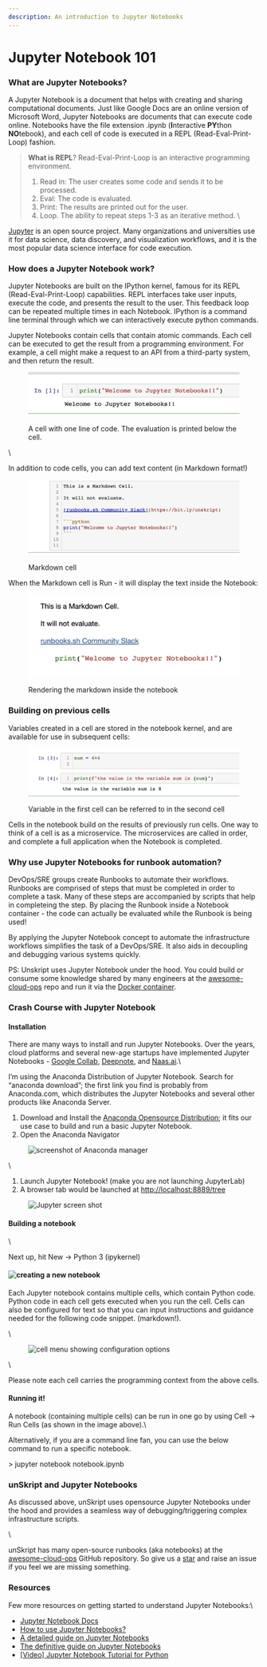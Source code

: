 ```yaml
---
description: An introduction to Jupyter Notebooks
---
```


# Jupyter Notebook 101

### What are Jupyter Notebooks?

A Jupyter Notebook is a document that helps with creating and sharing computational documents. Just like Google Docs are an online version of Microsoft Word, Jupyter Notebooks are documents that can execute code online.  Notebooks have the file extension .ipynb (**I**nteractive **PY**thon **NO**tebook), and each cell of code is executed in a REPL (Read-Eval-Print-Loop) fashion.&#x20;

> **What is REPL**? Read-Eval-Print-Loop is an interactive programming environment.&#x20;
>
> 1. Read in: The user creates some code and sends it to be processed.
> 2. Eval: The code is evaluated.
> 3. Print: The results are printed out for the user.
> 4. Loop.  The ability to repeat steps 1-3 as an iterative method. \
>

[Jupyter](https://jupyter.org/) is an open source project. Many organizations and universities use it for data science, data discovery, and visualization workflows, and it is the most popular data science interface for code execution.&#x20;

### How does a Jupyter Notebook work?

Jupyter Notebooks are built on the IPython kernel, famous for its REPL (Read-Eval-Print-Loop) capabilities. REPL interfaces take user inputs, execute the code, and presents the result to the user. This feedback loop can be repeated multiple times in each Notebook. IPython is a command line terminal through which we can interactively execute python commands.&#x20;



Jupyter Notebooks contain cells that contain atomic commands. Each cell can be executed to get the result from a programming environment. For example, a cell might make a request to an API from a third-party system, and then return the result.&#x20;



<figure><img src="../.gitbook/assets/Screenshot 2023-05-18 at 10.16.10.jpg" alt="screenshot of a Jupyter task"><figcaption><p>A cell with one line of code. The evaluation is printed below the cell.</p></figcaption></figure>

\


In addition to code cells, you can add text content (in Markdown format!)

<figure><img src="../.gitbook/assets/Screenshot 2023-05-18 at 10.22.18.jpg" alt="Notebook markdown cell"><figcaption><p>Markdown cell</p></figcaption></figure>

When the Markdown cell is Run - it will display the text inside the Notebook:

<figure><img src="../.gitbook/assets/Screenshot 2023-05-18 at 10.22.25.jpg" alt="rendering the markdown inside the notebook"><figcaption><p>Rendering the markdown inside the notebook</p></figcaption></figure>

### Building on previous cells

Variables created in a cell are stored in the notebook kernel, and are available for use in subsequent cells:

<figure><img src="../.gitbook/assets/Screenshot 2023-05-18 at 10.28.20.jpg" alt="Variable in the first cell can be referred to in the second cell"><figcaption><p>Variable in the first cell can be referred to in the second cell</p></figcaption></figure>

Cells in the notebook build on the results of previously run cells.  One way to think of a cell is as a microservice.  The microservices are called in order, and complete a full application when the Notebook is completed.

### Why use Jupyter Notebooks for runbook automation?



DevOps/SRE groups create Runbooks to automate their workflows. Runbooks are comprised of steps that must be completed in order to complete a task.  Many of these steps are accompanied by scripts that help in completeing the step.  By placing the Runbook inside a Notebook container - the code can actually be evaluated while the Runbook is being used!



By applying the Jupyter Notebook concept to automate the infrastructure workflows simplifies the task of a DevOps/SRE. It also aids in decoupling and debugging various systems quickly.&#x20;



PS: Unskript uses Jupyter Notebook under the hood. You could build or consume some knowledge shared by many engineers at the [awesome-cloud-ops](https://github.com/unskript/Awesome-CloudOps-Automation) repo and run it via the [Docker container](https://hub.docker.com/unskript).&#x20;

### Crash Course with Jupyter Notebook

#### Installation

There are many ways to install and run Jupyter Notebooks. Over the years, cloud platforms and several new-age startups have implemented Jupyter Notebooks - [Google Collab](https://colab.research.google.com/), [Deepnote](https://deepnote.com/), and [Naas.ai](https://www.naas.ai/).\


I’m using the Anaconda Distribution of Jupyter Notebook. Search for “anaconda download”; the first link you find is probably from Anaconda.com, which distributes the Jupyter Notebooks and several other products like Anaconda Server.&#x20;

1. Download and Install the [Anaconda Opensource Distribution](https://www.anaconda.com/products/distribution); it fits our use case to build and run a basic Jupyter Notebook.
2. Open the Anaconda Navigator

<figure><img src="https://lh4.googleusercontent.com/nVRzwswxRYE8TH9HvQBaB1HdX3QsDfkiu2DZ8oCOt3aNyEz3KYaVfqulMEIVVCZ7-rwSiLWRCaIB63PKaZkJV0Fps-Ueru9m2UGXXcnJRYEq1GICUyZ0jGYO1OlDdTrAgla5CgQuGovcAmlcluRwqcYAVGcoEi6K4Sdnkt_zRiR6bsve13v65erfY5pqhQ" alt="screenshot of Anaconda manager"><figcaption></figcaption></figure>

\


1. Launch Jupyter Notebook! (make you are not launching JupyterLab)
2. A browser tab would be launched at [http://localhost:8889/tree](http://localhost:8889/tree)

<figure><img src="https://lh6.googleusercontent.com/Fw-sdJmJJRLMzp1xtRfhtw4APR_5s7yVmA1DiBqp0YVTGxBIbaSDXYZiFrlpCq1KwVcWo3Prfa7al0k0YTEZ98wHJNtof3E81YHFDrIyOJvposEDk_5iNW7AWWnK7kBVuHP325UcSvV0TutUlokduvLT0UDXxi0DMlg8yAwrUEJBbe1hWs2tFXOWGrJEog" alt="Jupyter screen shot"><figcaption></figcaption></figure>

&#x20;

#### Building a notebook

\


Next up, hit New -> Python 3 (ipykernel)&#x20;

#### ![creating a new notebook](https://lh4.googleusercontent.com/wijailL-HndyR2STYWJ2mPOQaHzhQFz2t0JFHZL6wXPX1EjwJ6fECLkYlrfIg-T-3hm7Cg103tCKUQfODuuuvg8iQVeSN\_uhJqlFS101PqkE7iHQwo\_G4TWD3bSInXb07jui\_cUY0upcsGh-B8lllFA9JBiGNqaJS8KnYX05IVq\_\_BPW7W89fio-SW0ZKw)

Each Jupyter notebook contains multiple cells, which contain Python code. Python code in each cell gets executed when you run the cell. Cells can also be configured for text so that you can input instructions and guidance needed for the following code snippet. (markdown!).

\


<figure><img src="https://lh3.googleusercontent.com/Juz4LOeEIOP-noFA7qwa82e0ffIw02s-PSxC2XH-2kWZin8MwOJ7sxnXCJ3jWWpJDRxyQFfbEkLlah6gySbNca5VsK-V8ZiwYQ95IYuKX0KPjkiZH-3jNXwgIHmNf9WzKweHcfeAjtkeBp20rbmLzXXG7o7Wpxj1oB2FfqFUyfut5IwcuuB64ZLxVgJXdw" alt="cell menu showing configuration options"><figcaption></figcaption></figure>

\


Please note each cell carries the programming context from the above cells.

#### Running it!&#x20;



A notebook (containing multiple cells) can be run in one go by using Cell -> Run Cells (as shown in the image above).\


Alternatively, if you are a command line fan, you can use the below command to run a specific notebook.&#x20;



\> jupyter notebook notebook.ipynb



### unSkript and Jupyter Notebooks



As discussed above, unSkript uses opensource Jupyter Notebooks under the hood and provides a seamless way of debugging/triggering complex infrastructure scripts.&#x20;

\


unSkript has many open-source runbooks (aka notebooks) at the [awesome-cloud-ops](https://github.com/unskript/Awesome-CloudOps-Automation) GitHub repository. So give us a [star](https://github.com/unskript/Awesome-CloudOps-Automation) and raise an issue if you feel we are missing something. &#x20;



### Resources

Few more resources on getting started to understand Jupyter Notebooks:\


* [Jupyter Notebook Docs](https://jupyter-notebook.readthedocs.io/en/stable/notebook.html)
* [How to use Jupyter Notebooks?](https://www.dataquest.io/blog/jupyter-notebook-tutorial/)
* [A detailed guide on Jupyter Notebooks](https://realpython.com/jupyter-notebook-introduction/)
* [The definitive guide on Jupyter Notebooks](https://www.datacamp.com/tutorial/tutorial-jupyter-notebook)
* [\[Video\] Jupyter Notebook Tutorial for Python](https://www.youtube.com/watch?v=2WL-XTl2QYI)
